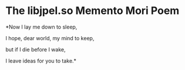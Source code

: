 

The libjpel.so Memento Mori Poem
================================

\*Now I lay me down to sleep,

I hope, dear world, my mind to keep,

but if I die before I wake,

I leave ideas for you to take.\*
